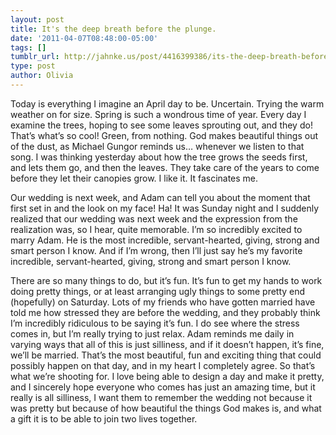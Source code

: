 ```yaml
---
layout: post
title: It's the deep breath before the plunge.
date: '2011-04-07T08:48:00-05:00'
tags: []
tumblr_url: http://jahnke.us/post/4416399386/its-the-deep-breath-before-the-plunge
type: post
author: Olivia
---
```


Today is everything I imagine an April day to be. Uncertain. Trying the warm weather on for size. Spring is such a wondrous time of year. Every day I examine the trees, hoping to see some leaves sprouting out, and they do! That’s what’s so cool! Green, from nothing. God makes beautiful things out of the dust, as Michael Gungor reminds us… whenever we listen to that song. I was thinking yesterday about how the tree grows the seeds first, and lets them go, and then the leaves. They take care of the years to come before they let their canopies grow. I like it. It fascinates me.

Our wedding is next week, and Adam can tell you about the moment that first set in and the look on my face! Ha! It was Sunday night and I suddenly realized that our wedding was next week and the expression from the realization was, so I hear, quite memorable. I’m so incredibly excited to marry Adam. He is the most incredible, servant-hearted, giving, strong and smart person I know. And if I’m wrong, then I’ll just say he’s my favorite incredible, servant-hearted, giving, strong and smart person I know. 

There are so many things to do, but it’s fun. It’s fun to get my hands to work doing pretty things, or at least arranging ugly things to some pretty end (hopefully) on Saturday. Lots of my friends who have gotten married have told me how stressed they are before the wedding, and they probably think I’m incredibly ridiculous to be saying it’s fun. I do see where the stress comes in, but I’m really trying to just relax. Adam reminds me daily in varying ways that all of this is just silliness, and if it doesn’t happen, it’s fine, we’ll be married. That’s the most beautiful, fun and exciting thing that could possibly happen on that day, and in my heart I completely agree. So that’s what we’re shooting for. I love being able to design a day and make it pretty, and I sincerely hope everyone who comes has just an amazing time, but it really is all silliness, I want them to remember the wedding not because it was pretty but because of how beautiful the things God makes is, and what a gift it is to be able to join two lives together.
